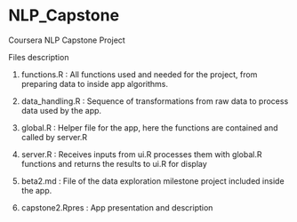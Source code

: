 # NLP_Capstone
Coursera NLP Capstone Project

Files description
1. functions.R : All functions used and needed for the project, from preparing data to inside app algorithms.

2. data_handling.R : Sequence of transformations from raw data to process data used by the app.

3. global.R : Helper file for the app, here the functions are contained and called by server.R

4. server.R : Receives inputs from ui.R processes them with global.R functions and returns the results to ui.R for display

5. beta2.md : File of the data exploration milestone project included inside the app.

6. capstone2.Rpres : App presentation and description
